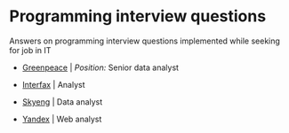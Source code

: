 # Programming interview questions
Answers on programming interview questions implemented while seeking for job in IT
- [Greenpeace](http://www.greenpeace.org/russia/en/) | *Position:* Senior data analyst

- [Interfax](http://www.interfax.com/) | Analyst    

- [Skyeng](https://skyeng.ru/) | Data analyst 

- [Yandex](https://yandex.com/company/) | Web analyst
